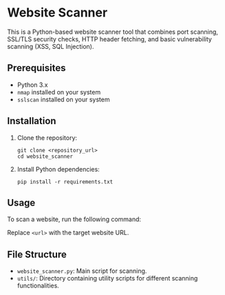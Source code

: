 # Website Scanner

This is a Python-based website scanner tool that combines port scanning, SSL/TLS security checks, HTTP header fetching, and basic vulnerability scanning (XSS, SQL Injection).

## Prerequisites

- Python 3.x
- `nmap` installed on your system
- `sslscan` installed on your system

## Installation

1. Clone the repository:
    ```
    git clone <repository_url>
    cd website_scanner
    ```

2. Install Python dependencies:
    ```
    pip install -r requirements.txt
    ```

## Usage

To scan a website, run the following command:


Replace `<url>` with the target website URL.

## File Structure

- `website_scanner.py`: Main script for scanning.
- `utils/`: Directory containing utility scripts for different scanning functionalities.
